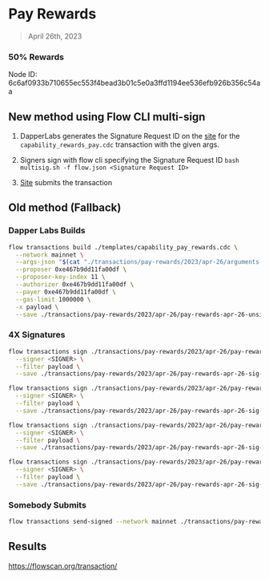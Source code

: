 # Pay Rewards
> April 26th, 2023

### 50% Rewards
Node ID: 6c6af0933b710655ec553f4bead3b01c5e0a3ffd1194ee536efb926b356c54aa

## New method using Flow CLI multi-sign

1. DapperLabs generates the Signature Request ID on the [site](https://flow-multisig-git-service-account-onflow.vercel.app/mainnet?type=serviceAccount&name=capability_pay_rewards.cdc&param=%5B%20%20%20%20%20%7B%20%20%20%20%20%20%20%20%20%22type%22:%20%22UFix64%22,%20%20%20%20%20%20%20%20%20%22value%22:%20%221333950.0%22%20%20%20%20%20%7D,%20%20%20%20%20%7B%20%20%20%20%20%20%20%20%20%22type%22:%20%22Dictionary%22,%20%20%20%20%20%20%20%20%20%22value%22:%20%5B%20%20%20%20%20%20%20%20%20%20%20%20%20%7B%20%20%20%20%20%20%20%20%20%20%20%20%20%20%20%20%20%22key%22:%20%7B%20%20%20%20%20%20%20%20%20%20%20%20%20%20%20%20%20%20%20%20%20%22type%22:%20%22String%22,%20%20%20%20%20%20%20%20%20%20%20%20%20%20%20%20%20%20%20%20%20%22value%22:%20%226c6af0933b710655ec553f4bead3b01c5e0a3ffd1194ee536efb926b356c54aa%22%20%20%20%20%20%20%20%20%20%20%20%20%20%20%20%20%20%7D,%20%20%20%20%20%20%20%20%20%20%20%20%20%20%20%20%20%22value%22:%20%7B%20%20%20%20%20%20%20%20%20%20%20%20%20%20%20%20%20%20%20%20%20%22type%22:%20%22UFix64%22,%20%20%20%20%20%20%20%20%20%20%20%20%20%20%20%20%20%20%20%20%20%22value%22:%20%220.5%22%20%20%20%20%20%20%20%20%20%20%20%20%20%20%20%20%20%7D%20%20%20%20%20%20%20%20%20%20%20%20%20%7D%20%20%20%20%20%20%20%20%20%5D%20%20%20%20%20%7D%20%5D&acct=0xe467b9dd11fa00df&limit=1000000) for the `capability_rewards_pay.cdc` transaction with the given args.

2. Signers sign with flow cli specifying the Signature Request ID
`bash multisig.sh -f flow.json <Signature Request ID>`

3. [Site](https://flow-multisig-git-service-account-onflow.vercel.app/mainnet) submits the transaction

## Old method (Fallback)

### Dapper Labs Builds

```sh
flow transactions build ./templates/capability_pay_rewards.cdc \
  --network mainnet \
  --args-json "$(cat "./transactions/pay-rewards/2023/apr-26/arguments.json")" \
  --proposer 0xe467b9dd11fa00df \
  --proposer-key-index 11 \
  --authorizer 0xe467b9dd11fa00df \
  --payer 0xe467b9dd11fa00df \
  --gas-limit 1000000 \
  -x payload \
  --save ./transactions/pay-rewards/2023/apr-26/pay-rewards-apr-26-unsigned.rlp
```

### 4X Signatures

```sh
flow transactions sign ./transactions/pay-rewards/2023/apr-26/pay-rewards-apr-26-unsigned.rlp \
  --signer <SIGNER> \
  --filter payload \
  --save ./transactions/pay-rewards/2023/apr-26/pay-rewards-apr-26-sig-1.rlp
```

```sh
flow transactions sign ./transactions/pay-rewards/2023/apr-26/pay-rewards-apr-26-sig-1.rlp \
  --signer <SIGNER> \
  --filter payload \
  --save ./transactions/pay-rewards/2023/apr-26/pay-rewards-apr-26-sig-2.rlp
```

```sh
flow transactions sign ./transactions/pay-rewards/2023/apr-26/pay-rewards-apr-26-sig-2.rlp \
  --signer <SIGNER> \
  --filter payload \
  --save ./transactions/pay-rewards/2023/apr-26/pay-rewards-apr-26-sig-3.rlp
```

```sh
flow transactions sign ./transactions/pay-rewards/2023/apr-26/pay-rewards-apr-26-sig-3.rlp \
  --signer <SIGNER> \
  --filter payload \
  --save ./transactions/pay-rewards/2023/apr-26/pay-rewards-apr-26-sig-complete.rlp
```

### Somebody Submits

```sh
flow transactions send-signed --network mainnet ./transactions/pay-rewards/2023/apr-26/pay-rewards-apr-26-sig-complete.rlp
```

## Results


https://flowscan.org/transaction/
